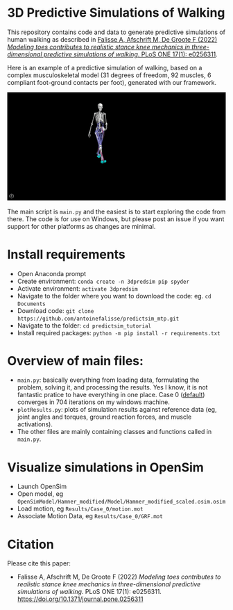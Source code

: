 # 3D Predictive Simulations of Walking

This repository contains code and data to generate predictive simulations of human walking as described in [Falisse A, Afschrift M, De Groote F (2022) _Modeling toes contributes to realistic stance knee mechanics in three-dimensional predictive simulations of walking_. PLoS ONE 17(1): e0256311](https://journals.plos.org/plosone/article?id=10.1371/journal.pone.0256311).

Here is an example of a predictive simulation of walking, based on a complex musculoskeletal model (31 degrees of freedom, 92 muscles, 6 compliant foot-ground contacts per foot), generated with our framework.

![Predictive simulation of human walking (doi:10.1098/rsif.2019.0402)](doc/images/PredictiveSimulation.gif)

The main script is `main.py` and the easiest is to start exploring the code from there. The code is for use on Windows, but please post an issue if you want support for other platforms as changes are minimal.

# Install requirements
- Open Anaconda prompt
- Create environment: `conda create -n 3dpredsim pip spyder`
- Activate environment: `activate 3dpredsim`
- Navigate to the folder where you want to download the code: eg. `cd Documents`
- Download code: `git clone https://github.com/antoinefalisse/predictsim_mtp.git`
- Navigate to the folder: `cd predictsim_tutorial`
- Install required packages: `python -m pip install -r requirements.txt`

# Overview of main files:
- `main.py`: basically everything from loading data, formulating the problem, solving it, and processing the results. Yes I know, it is not fantastic pratice to have everything in one place. Case 0 ([default](https://github.com/antoinefalisse/predsim_tutorial/blob/main/main.py#L51)) converges in 704 iterations on my windows machine. 
- `plotResults.py`: plots of simulation results against reference data (eg, joint angles and torques, ground reaction forces, and muscle activations).
- The other files are mainly containing classes and functions called in `main.py`.

# Visualize simulations in OpenSim
- Launch OpenSim
- Open model, eg `OpenSimModel/Hamner_modified/Model/Hamner_modified_scaled.osim.osim`
- Load motion, eg `Results/Case_0/motion.mot`
- Associate Motion Data, eg `Results/Case_0/GRF.mot`

# Citation
Please cite this paper:
  - Falisse A, Afschrift M, De Groote F (2022) _Modeling toes contributes to realistic stance knee mechanics in three-dimensional predictive simulations of walking_. PLoS ONE 17(1): e0256311. https://doi.org/10.1371/journal.pone.0256311
